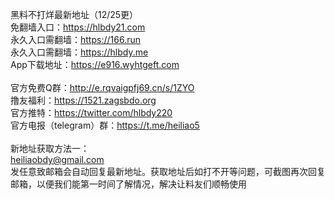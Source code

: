 黑料不打烊最新地址（12/25更）
<br> 免翻墙入口：https://hlbdy21.com
<br> 永久入口需翻墙：https://166.run
<br> 永久入口需翻墙：https://hlbdy.me
<br> App下载地址：https://e916.wyhtgeft.com
<br> 
<br> 官方免费Q群：http://e.rqvaigpfj69.cn/s/1ZYO
<br> 撸友福利：https://1521.zagsbdo.org
<br> 官方推特：https://twitter.com/hlbdy220
<br> 官方电报（telegram）群：https://t.me/heiliao5
<br> 
<br> 新地址获取方法一：
<br> heiliaobdy@gmail.com
<br> 发任意致邮箱会自动回复最新地址。获取地址后如打不开等问题，可截图再次回复邮箱，以便我们能第一时间了解情况，解决让料友们顺畅使用
